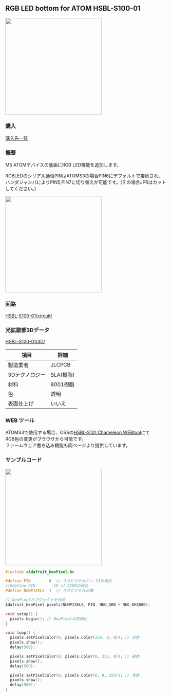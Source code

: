 ## RGB LED bottom for ATOM HSBL-S100-01 

<img src="https://github.com/HSBL-ko-gyo/HSBL-S100-01/assets/128065816/365fb0f0-ef74-46b0-a098-ea23e190c30c" width="300" >

### 購入

<a href="https://sites.google.com/view/hsbl-s100/home#h.hl5y4fawha44" target="_blank">購入先一覧</a>


### 概要

M5 ATOMデバイスの底面にRGB LED機能を追加します。  
  
RGBLEDのシリアル通信PINはATOMS3の場合PIN6にデフォルトで接続され、  
ハンダジャンパによりPIN5,PIN7に切り替えが可能です。(その場合JP6はカットしてください。)  

<img src="https://github.com/HSBL-ko-gyo/HSBL-S100-01/assets/128065816/79a9aaa9-b3f0-487e-90e0-33cfae15e57a" width="300" >

### 回路

<a href="https://github.com/HSBL-ko-gyo/HSBL-S100-01/tree/main/circuit" target="_blank">HSBL-S100-01/circuit/</a>

### 光拡散部3Dデータ

<a href="https://github.com/HSBL-ko-gyo/HSBL-S100-01/tree/main/3D" target="_blank">HSBL-S100-01/3D/</a>

| 項目       | 詳細       |
|------------|------------|
| 製造業者 | JLCPCB  |
| 3Dテクノロジー | SLA(樹脂)  |
| 材料       | 8001樹脂   |
| 色         | 透明       |
| 表面仕上げ   | いいえ     |



### WEB ツール

ATOMS3で使用する場合、OSSの<a href="https://hsbl-ko-gyo.github.io/HSBL-S101/" target="_blank">HSBL-S101 Chameleon WEBtool</a>にて  
RGB色の変更がブラウザから可能です。  
ファームウェア書き込み機能も同ページより提供しています。  


### サンプルコード

<img src="https://github.com/HSBL-ko-gyo/HSBL-S100-01/assets/128065816/43bbba19-f389-453f-9e08-023c204dab4d" width="300" >

``` C++
#include <Adafruit_NeoPixel.h>

#define PIN        6  // ネオピクセルピン S3の場合
//#define PIN        19 // ATOMの場合
#define NUMPIXELS  1  // ネオピクセルの数

// NeoPixelオブジェクトを作成
Adafruit_NeoPixel pixels(NUMPIXELS, PIN, NEO_GRB + NEO_KHZ800);

void setup() {
  pixels.begin(); // NeoPixelの初期化
}

void loop() {
  pixels.setPixelColor(0, pixels.Color(255, 0, 0)); // 赤色
  pixels.show();
  delay(500);

  pixels.setPixelColor(0, pixels.Color(0, 255, 0)); // 緑色
  pixels.show();
  delay(500);

  pixels.setPixelColor(0, pixels.Color(0, 0, 255)); // 青色
  pixels.show();
  delay(500);
}
```
